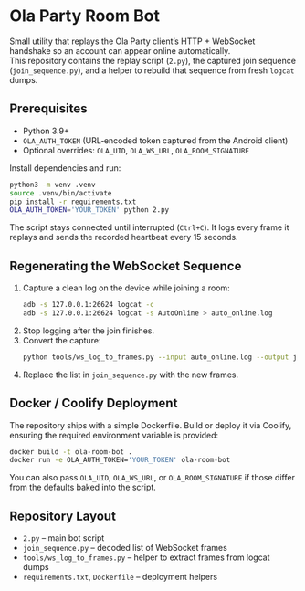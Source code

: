# Ola Party Room Bot

Small utility that replays the Ola Party client’s HTTP + WebSocket handshake so an account can appear online automatically.  
This repository contains the replay script (`2.py`), the captured join sequence (`join_sequence.py`), and a helper to rebuild that sequence from fresh `logcat` dumps.

## Prerequisites

- Python 3.9+
- `OLA_AUTH_TOKEN` (URL‑encoded token captured from the Android client)
- Optional overrides: `OLA_UID`, `OLA_WS_URL`, `OLA_ROOM_SIGNATURE`

Install dependencies and run:

```bash
python3 -m venv .venv
source .venv/bin/activate
pip install -r requirements.txt
OLA_AUTH_TOKEN='YOUR_TOKEN' python 2.py
```

The script stays connected until interrupted (`Ctrl+C`). It logs every frame it replays and sends the recorded heartbeat every 15 seconds.

## Regenerating the WebSocket Sequence

1. Capture a clean log on the device while joining a room:
   ```bash
   adb -s 127.0.0.1:26624 logcat -c
   adb -s 127.0.0.1:26624 logcat -s AutoOnline > auto_online.log
   ```
2. Stop logging after the join finishes.
3. Convert the capture:
   ```bash
   python tools/ws_log_to_frames.py --input auto_online.log --output join_sequence.pylist
   ```
4. Replace the list in `join_sequence.py` with the new frames.

## Docker / Coolify Deployment

The repository ships with a simple Dockerfile. Build or deploy it via Coolify, ensuring the required environment variable is provided:

```bash
docker build -t ola-room-bot .
docker run -e OLA_AUTH_TOKEN='YOUR_TOKEN' ola-room-bot
```

You can also pass `OLA_UID`, `OLA_WS_URL`, or `OLA_ROOM_SIGNATURE` if those differ from the defaults baked into the script.

## Repository Layout

- `2.py` – main bot script
- `join_sequence.py` – decoded list of WebSocket frames
- `tools/ws_log_to_frames.py` – helper to extract frames from logcat dumps
- `requirements.txt`, `Dockerfile` – deployment helpers
